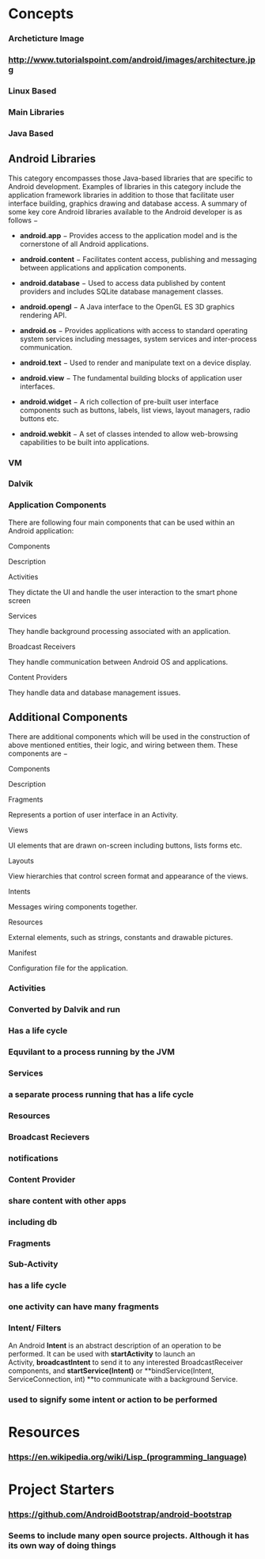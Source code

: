 # Concepts
### Archeticture Image
### http://www.tutorialspoint.com/android/images/architecture.jpg
### Linux Based
### Main Libraries
### Java Based
## Android Libraries

This category encompasses those Java-based libraries that are specific to Android development. Examples of libraries in this category include the application framework libraries in addition to those that facilitate user interface building, graphics drawing and database access. A summary of some key core Android libraries available to the Android developer is as follows −

*   **android.app** − Provides access to the application model and is the cornerstone of all Android applications.

*   **android.content** − Facilitates content access, publishing and messaging between applications and application components.

*   **android.database** − Used to access data published by content providers and includes SQLite database management classes.

*   **android.opengl** − A Java interface to the OpenGL ES 3D graphics rendering API.

*   **android.os** − Provides applications with access to standard operating system services including messages, system services and inter-process communication.

*   **android.text** − Used to render and manipulate text on a device display.

*   **android.view** − The fundamental building blocks of application user interfaces.

*   **android.widget** − A rich collection of pre-built user interface components such as buttons, labels, list views, layout managers, radio buttons etc.

*   **android.webkit** − A set of classes intended to allow web-browsing capabilities to be built into applications.
### VM
### Dalvik
### Application Components
There are following four main components that can be used within an Android application:







Components

Description





Activities

They dictate the UI and handle the user interaction to the smart phone screen





Services

They handle background processing associated with an application.





Broadcast Receivers

They handle communication between Android OS and applications.





Content Providers

They handle data and database management issues.









## Additional Components

There are additional components which will be used in the construction of above mentioned entities, their logic, and wiring between them. These components are −







Components

Description





Fragments

Represents a portion of user interface in an Activity.





Views

UI elements that are drawn on-screen including buttons, lists forms etc.





Layouts

View hierarchies that control screen format and appearance of the views.





Intents

Messages wiring components together.





Resources

External elements, such as strings, constants and drawable pictures.





Manifest

Configuration file for the application.  










### Activities
### Converted by Dalvik and run
### Has a life cycle
### Equvilant to a process running by the JVM
### Services
### a separate process running that has a life cycle
### Resources
### Broadcast Recievers
### notifications
### Content Provider
### share content with other apps
### including db
### Fragments
### Sub-Activity
### has a life cycle
### one activity can have many fragments
### Intent/ Filters
An Android **Intent** is an abstract description of an operation to be performed. It can be used with **startActivity** to launch an Activity, **broadcastIntent** to send it to any interested BroadcastReceiver components, and **startService(Intent)** or **bindService(Intent, ServiceConnection, int) **to communicate with a background Service.
### used to signify some intent or action to be performed
# Resources
### https://en.wikipedia.org/wiki/Lisp_(programming_language)
# Project Starters
### https://github.com/AndroidBootstrap/android-bootstrap
### Seems to include many open source projects. Although it has its own way of doing things
